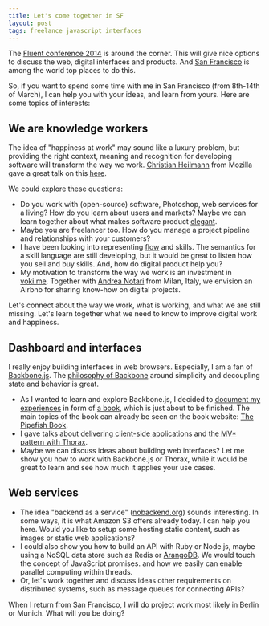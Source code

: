 ```yaml
---
title: Let's come together in SF
layout: post
tags: freelance javascript interfaces
---
```

The [Fluent conference 2014](http://fluentconf.com/fluent2014) is around the corner. This will give nice options to discuss the web, digital interfaces and products. And [San Francisco](http://www.flickr.com/search/?q=san+francisco&l=deriv&ss=0&ct=0&mt=all&w=all&adv=1) is among the world top places to do this.

So, if you want to spend some time with me in San Francisco (from 8th-14th of March), I can help you with your ideas, and learn from yours. Here are some topics of interests:

## We are knowledge workers

The idea of "happiness at work" may sound like a luxury problem, but providing the right context, meaning and recognition for developing software will transform the way we work. [Christian Heilmann](http://twitter.com/codepo8) from Mozilla gave a great talk on this [here](http://www.youtube.com/watch?v=RHt3L5Lqs50).

We could explore these questions:

* Do you work with (open-source) software, Photoshop, web services for a living? How do you learn about users and markets? Maybe we can learn together about what makes software product [elegant](http://thinkingonthinking.com/Elegance-in-a-software-business/).
* Maybe you are freelancer too. How do you manage a project pipeline and relationships with your customers?
* I have been looking into representing [flow](http://thinkingonthinking.com/skill-bars/) and skills. The semantics for a skill language are still developing, but it would be great to listen how you sell and buy skills. And, how do digital product help you?
* My motivation to transform the way we work is an investment in [voki.me](http://voki.me). Together with [Andrea Notari](http://twitter.com/andrewnotari) from Milan, Italy, we envision an Airbnb for sharing know-how on digital projects.

Let's connect about the way we work, what is working, and what we are still missing. Let's learn together what we need to know to improve digital work and happiness.

## Dashboard and interfaces

I really enjoy building interfaces in web browsers. Especially, I am a fan of [Backbone.js](http://backbonejs.org/). The [philosophy of Backbone](http://www.youtube.com/watch?v=4udR30JYenA&feature=youtu.be&t=43m8s) around simplicity and decoupling state and behavior is great.

* As I wanted to learn and explore Backbone.js, I decided to [document my experiences](http://thinkingonthinking.com/writing-on-ruby-and-backbone/) in form of [a book](http://thinkingonthinking.com/writing-a-book/), which is just about to be finished. The main topics of the book can already be seen on the book website: [The Pipefish Book](http://pipefishbook.com).
* I gave talks about [delivering client-side applications](https://speakerdeck.com/mulderp/the-client-side-on-ruby) and [the MV* pattern with Thorax](https://speakerdeck.com/mulderp/from-backbone-to-thorax).
* Maybe we can discuss ideas about building web interfaces? Let me show you how to work with Backbone.js or Thorax, while it would be great to learn and see how much it applies your use cases.

## Web services

* The idea "backend as a service" ([nobackend.org](http://nobackend.org/)) sounds interesting. In some ways, it is what Amazon S3 offers already today. I can help you here. Would you like to setup some hosting static content, such as images or static web applications?
* I could also show you how to build an API with Ruby or Node.js, maybe using a NoSQL data store such as Redis or [ArangoDB](http://arangodb.org). We would touch the concept of JavaScript promises. and how we easily can enable parallel computing within threads.
* Or, let's work together and discuss ideas other requirements on distributed systems, such as message queues for connecting APIs?

When I return from San Francisco, I will do project work most likely in Berlin or Munich. What will you be doing? 
